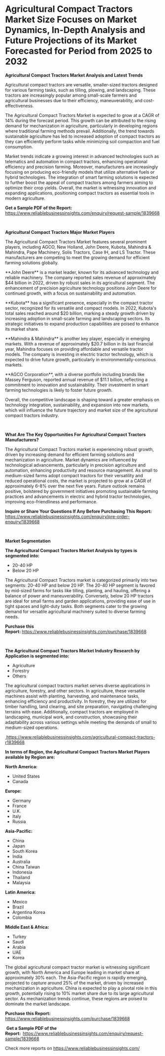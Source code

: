 <p><h1>Agricultural Compact Tractors Market Size Focuses on Market Dynamics, In-Depth Analysis and Future Projections of its Market Forecasted for Period from 2025 to 2032</h1></p><p><strong>Agricultural Compact Tractors Market Analysis and Latest Trends</strong></p>
<p><p>Agricultural compact tractors are versatile, smaller-sized tractors designed for various farming tasks, such as tilling, plowing, and landscaping. These tractors are increasingly popular among small-scale farmers and agricultural businesses due to their efficiency, maneuverability, and cost-effectiveness. </p><p>The Agricultural Compact Tractors Market is expected to grow at a CAGR of 14% during the forecast period. This growth can be attributed to the rising demand for mechanization in agriculture, particularly in developing regions where traditional farming methods prevail. Additionally, the trend towards sustainable agriculture has led to increased adoption of compact tractors as they can efficiently perform tasks while minimizing soil compaction and fuel consumption.</p><p>Market trends indicate a growing interest in advanced technologies such as telematics and automation in compact tractors, enhancing operational efficiency and precision farming. Moreover, manufacturers are increasingly focusing on producing eco-friendly models that utilize alternative fuels or hybrid technologies. The integration of smart farming solutions is expected to further boost the appeal of compact tractors among farmers aiming to optimize their crop yields. Overall, the market is witnessing innovation and expanding applications, positioning compact tractors as essential tools in modern agriculture.</p></p>
<p><strong>Get a Sample PDF of the Report:&nbsp;</strong> <a href="https://www.reliablebusinessinsights.com/enquiry/request-sample/1839668?utm_campaign=3109&utm_medium=2&utm_source=Github&utm_content=ia&utm_term=12042025&utm_id=agricultural-compact-tractors">https://www.reliablebusinessinsights.com/enquiry/request-sample/1839668</a></p>
<p>&nbsp;</p>
<p><strong>Agricultural Compact Tractors Major Market Players</strong></p>
<p><p>The Agricultural Compact Tractors Market features several prominent players, including AGCO, New Holland, John Deere, Kubota, Mahindra & Mahindra, Pape Machinery, Solis Tractors, Case IH, and LS Tractor. These manufacturers are competing to meet the growing demand for efficient farming solutions globally.</p><p>**John Deere** is a market leader, known for its advanced technology and reliable machinery. The company reported sales revenue of approximately $44 billion in 2022, driven by robust sales in its agricultural segment. The enhancement of precision agriculture technology positions John Deere for continued growth, with a focus on sustainability and automation.</p><p>**Kubota** has a significant presence, especially in the compact tractor sector, recognized for its versatile and compact models. In 2022, Kubota's total sales reached around $20 billion, marking a steady growth driven by increasing adoption in small-scale farming and landscaping sectors. Its strategic initiatives to expand production capabilities are poised to enhance its market share.</p><p>**Mahindra & Mahindra** is another key player, especially in emerging markets. With a revenue of approximately $20.7 billion in its last financial year, Mahindra focuses on providing affordable and versatile tractor models. The company is investing in electric tractor technology, which is expected to drive future growth, particularly in environmentally-conscious markets.</p><p>**AGCO Corporation**, with a diverse portfolio including brands like Massey Ferguson, reported annual revenue of $11.1 billion, reflecting a commitment to innovation and sustainability. Their investment in smart farming technologies is likely to foster future growth.</p><p>Overall, the competitive landscape is shaping toward a greater emphasis on technology integration, sustainability, and expansion into new markets, which will influence the future trajectory and market size of the agricultural compact tractors industry.</p></p>
<p>&nbsp;</p>
<p><strong>What Are The Key Opportunities For Agricultural Compact Tractors Manufacturers?</strong></p>
<p><p>The Agricultural Compact Tractors market is experiencing robust growth, driven by increasing demand for efficient farming solutions and mechanization in agriculture. Market dynamics are influenced by technological advancements, particularly in precision agriculture and automation, enhancing productivity and resource management. As small to medium-sized farms adopt compact tractors for their versatility and reduced operational costs, the market is projected to grow at a CAGR of approximately 6-8% over the next five years. Future outlook remains positive, bolstered by government initiatives promoting sustainable farming practices and advancements in electric and hybrid tractor technologies, improving eco-friendliness and performance.</p></p>
<p><strong>Inquire or Share Your Questions If Any Before Purchasing This Report:</strong> <a href="https://www.reliablebusinessinsights.com/enquiry/pre-order-enquiry/1839668?utm_campaign=3109&utm_medium=2&utm_source=Github&utm_content=ia&utm_term=12042025&utm_id=agricultural-compact-tractors">https://www.reliablebusinessinsights.com/enquiry/pre-order-enquiry/1839668</a></p>
<p>&nbsp;</p>
<p><strong>Market Segmentation</strong></p>
<p><strong>The Agricultural Compact Tractors Market Analysis by types is segmented into:</strong></p>
<p><ul><li>20-40 HP</li><li>Below 20 HP</li></ul></p>
<p><p>The Agricultural Compact Tractors market is categorized primarily into two segments: 20-40 HP and below 20 HP. The 20-40 HP segment is favored by mid-sized farms for tasks like tilling, planting, and hauling, offering a balance of power and maneuverability. Conversely, below 20 HP tractors are ideal for small farms and garden applications, providing ease of use in tight spaces and light-duty tasks. Both segments cater to the growing demand for versatile agricultural machinery suited to diverse farming needs.</p></p>
<p><strong>Purchase this Report:&nbsp;</strong><a href="https://www.reliablebusinessinsights.com/purchase/1839668?utm_campaign=3109&utm_medium=2&utm_source=Github&utm_content=ia&utm_term=12042025&utm_id=agricultural-compact-tractors">https://www.reliablebusinessinsights.com/purchase/1839668</a></p>
<p>&nbsp;</p>
<p><strong>The Agricultural Compact Tractors Market Industry Research by Application is segmented into:</strong></p>
<p><ul><li>Agriculture</li><li>Forestry</li><li>Others</li></ul></p>
<p><p>The agricultural compact tractors market serves diverse applications in agriculture, forestry, and other sectors. In agriculture, these versatile machines assist with planting, harvesting, and maintenance tasks, enhancing efficiency and productivity. In forestry, they are utilized for timber handling, land clearing, and site preparation, navigating challenging terrains with ease. Additionally, compact tractors are employed in landscaping, municipal work, and construction, showcasing their adaptability across various settings while meeting the demands of small to medium-sized operations.</p></p>
<p><a href="https://www.reliablebusinessinsights.com/agricultural-compact-tractors-r1839668?utm_campaign=3109&utm_medium=2&utm_source=Github&utm_content=ia&utm_term=12042025&utm_id=agricultural-compact-tractors">&nbsp;https://www.reliablebusinessinsights.com/agricultural-compact-tractors-r1839668</a></p>
<p><strong>In terms of Region, the Agricultural Compact Tractors Market Players available by Region are:</strong></p>
<p>
    <p> <strong> North America: </strong>
        <ul>
            <li>United States</li>
            <li>Canada</li>
        </ul>
        </p> 
    <p> <strong> Europe: </strong>
        <ul>
            <li>Germany</li>
            <li>France</li>
            <li>U.K.</li>
            <li>Italy</li>
            <li>Russia</li>
        </ul>
        </p> 
    <p> <strong> Asia-Pacific: </strong>
        <ul>
            <li>China</li>
            <li>Japan</li>
            <li>South Korea</li>
            <li>India</li>
            <li>Australia</li>
            <li>China Taiwan</li>
            <li>Indonesia</li>
            <li>Thailand</li>
            <li>Malaysia</li>
        </ul>
        </p> 
    <p> <strong> Latin America: </strong>
        <ul>
            <li>Mexico</li>
            <li>Brazil</li>
            <li>Argentina Korea</li>
            <li>Colombia</li>
        </ul>
        </p> 
    <p> <strong> Middle East & Africa: </strong>
        <ul>
            <li>Turkey</li>
            <li>Saudi</li>
            <li>Arabia</li>
            <li>UAE</li>
            <li>Korea</li>
        </ul>
    </p>
    </p>
<p><p>The global agricultural compact tractor market is witnessing significant growth, with North America and Europe leading in market share at approximately 30% each. The Asia-Pacific region is rapidly emerging, projected to capture around 25% of the market, driven by increased mechanization in agriculture. China is expected to play a pivotal role in this growth, potentially rising to 10% market share due to its large agricultural sector. As mechanization trends continue, these regions are poised to dominate the market landscape.</p></p>
<p><strong>Purchase this Report: </strong><a href="https://www.reliablebusinessinsights.com/purchase/1839668?utm_campaign=3109&utm_medium=2&utm_source=Github&utm_content=ia&utm_term=12042025&utm_id=agricultural-compact-tractors">https://www.reliablebusinessinsights.com/purchase/1839668</a></p>
<p>&nbsp;<strong>Get a Sample PDF of the Report:&nbsp;&nbsp;</strong><a href="https://www.reliablebusinessinsights.com/enquiry/request-sample/1839668?utm_campaign=3109&utm_medium=2&utm_source=Github&utm_content=ia&utm_term=12042025&utm_id=agricultural-compact-tractors">https://www.reliablebusinessinsights.com/enquiry/request-sample/1839668</a></p>
<p><strong></strong></p>
<p>Check more reports on <a href="https://www.reliablebusinessinsights.com/?utm_campaign=3109&utm_medium=2&utm_source=Github&utm_content=ia&utm_term=12042025&utm_id=agricultural-compact-tractors">https://www.reliablebusinessinsights.com/</a></p>